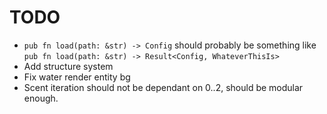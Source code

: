 # TODO

- `pub fn load(path: &str) -> Config` should probably be something like `pub fn load(path: &str) -> Result<Config, WhateverThisIs>`
- Add structure system
- Fix water render entity bg
- Scent iteration should not be dependant on 0..2, should be modular enough.